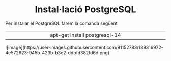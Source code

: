 <h1 align="center">Instal·lació PostgreSQL</h1>

<p>Per instalar el PostgreSQL farem la comanda següent<p>
<table style="width: 100%; text-align: center;">
  <tr>
    <td style="width: 33%"; align="center";>apt-get install postgresql-14</td>
  </tr>
</table>
![image](https://user-images.githubusercontent.com/91152783/189316972-4e572623-945b-423b-b3e2-ddbfd382fd6d.png)

